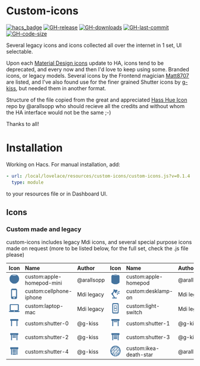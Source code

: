 # Custom-icons

[![hacs_badge](https://img.shields.io/badge/HACS-Custom-41BDF5.svg)](https://github.com/hacs/integration)
[![GH-release](https://img.shields.io/github/v/release/Mariusthvdb/custom-icons.svg?style=flat-square)](https://github.com/Mariusthvdb/custom-icons/releases)
[![GH-downloads](https://img.shields.io/github/downloads/Mariusthvdb/custom-icons/total?style=flat-square)](https://github.com/Mariusthvdb/custom-icons/releases)
[![GH-last-commit](https://img.shields.io/github/last-commit/Mariusthvdb/custom-icons.svg?style=flat-square)](https://github.com/Mariusthvdb/custom-icons/commits/master)
[![GH-code-size](https://img.shields.io/github/languages/code-size/Mariusthvdb/custom-icons.svg?color=red&style=flat-square)](https://github.com/Mariusthvdb/custom-icons)

Several legacy icons and icons collected all over the internet in 1 set, UI selectable.

Upon each [Material Design icons](http://materialdesignicons.com) update to HA, icons tend to be deprecated, and every now and then I'd love to keep using some. Branded icons, or legacy models. 
Several icons by the Frontend magician [Matt8707](https://github.com/matt8707/hass-config) are listed, and I've also found use for the finer grained Shutter icons by [g-kiss](https://github.com/g-kiss/Home-Assistant-custom-shutter-icons), but needed them in another format.

Structure of the file copied from the great and appreciated [Hass Hue Icon](https://github.com/arallsopp/hass-hue-icons) repo by @arallsopp who should recieve all the credits and without whom the HA interface would not be the same ;-)

Thanks to all!

# Installation
Working on Hacs. For manual installation, add:

```yaml
- url: /local/lovelace/resources/custom-icons/custom-icons.js?v=0.1.4
  type: module
```

to your resources file or in Dashboard UI.

## Icons

### Custom made and legacy

custom-icons includes legacy Mdi icons, and several special purpose icons made on request
(more to be listed below, for the full set, check the .js file please)

[//]: # (Start Custom Icons)

| Icon | Name | Author | Icon | Name | Author |
| :--- | :--- | :--- | :--- | :--- | :--- |
| ![custom:apple-homepod-mini](https://raw.githubusercontent.com/mariusthvdb/custom-icons/main/docs/svgs/apple-homepod-mini.svg)| custom:apple-homepod-mini | @arallsopp | ![custom:apple-homepod](https://raw.githubusercontent.com/mariusthvdb/custom-icons/main/docs/svgs/apple-homepod.svg)| custom:apple-homepod | @arallsopp | 
| ![custom:cellphone-iphone](https://raw.githubusercontent.com/mariusthvdb/custom-icons/main/docs/svgs/cellphone-iphone.svg)| custom:cellphone-iphone | Mdi legacy | ![custom:desklamp-on](https://raw.githubusercontent.com/mariusthvdb/custom-icons/main/docs/svgs/desklamp-on.svg)| custom:desklamp-on | Mdi legacy | 
| ![custom:laptop-mac](https://raw.githubusercontent.com/mariusthvdb/custom-icons/main/docs/svgs/laptop-mac.svg)| custom:laptop-mac | Mdi legacy | ![custom:light-switch](https://raw.githubusercontent.com/mariusthvdb/custom-icons/main/docs/svgs/light-switch.svg)| custom:light-switch | Mdi legacy |
| ![custom:shutter-0](https://raw.githubusercontent.com/mariusthvdb/custom-icons/main/docs/svgs/shutter-0.svg)| custom:shutter-0 | @g-kiss | ![custom:shutter-1](https://raw.githubusercontent.com/mariusthvdb/custom-icons/main/docs/svgs/shutter-1.svg)| custom:shutter-1 | @g-kiss |
| ![custom:shutter-2](https://raw.githubusercontent.com/mariusthvdb/custom-icons/main/docs/svgs/shutter-2.svg)| custom:shutter-2 | @g-kiss | ![custom:shutter-3](https://raw.githubusercontent.com/mariusthvdb/custom-icons/main/docs/svgs/shutter-3.svg)| custom:shutter-3 | @g-kiss |
| ![custom:shutter-4](https://raw.githubusercontent.com/mariusthvdb/custom-icons/main/docs/svgs/shutter-4.svg)| custom:shutter-4 | @g-kiss | ![custom:ikea-death-star](https://raw.githubusercontent.com/mariusthvdb/custom-icons/main/docs/svgs/ikea-death-star.svg)| custom:ikea-death-star | @arallsopp |

[//]: # (End Custom Icons)

